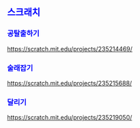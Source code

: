 ## <font color=blue> 스크래치
### 공탈출하기
https://scratch.mit.edu/projects/235214469/
### 술래잡기
https://scratch.mit.edu/projects/235215688/
### 달리기
https://scratch.mit.edu/projects/235219050/
